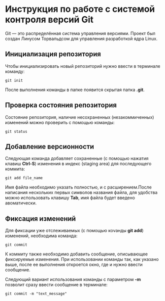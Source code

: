 # **Инструкция по работе с системой контроля версий Git**

Git — это распределённая система управления версиями. Проект был создан Линусом Торвальдсом для управления разработкой ядра Linux.

## Инициализация репозитория

Чтобы инициализировать новый репозиторий нужно ввести в терминале команду:

    git init
    
После выполнения команды в папке появится скрытая папка **.git**.

## Проверка состояния репозитория

Состояние репозитория, наличие несохраненных (незакоммиченных) изменений можно проверить с помощью команды:

    git status

## Добавление версионности

Следующая команда добавляет сохраненные (с помощью нажатия клавиш **Ctrl-S**) изменения в индекс (staging area) для последующего коммита:  

    git add file_name

Имя файла необходимо указать полностью, и с расширением.После написания нескольких первых символов названия файла, для удобства можно использовать клавишу **Tab**, имя файла будет введено авоматически.

## Фиксация изменений

Для фиксации уже отслеживаемых (с помощью коvанды **git add**) изменений, необходима команда:

    git commit

К коммиту также необходимо добавить сообщение, описывающее фиксируемые изменения. При использовании команды так, как указано выше, после ее выполнения откроется окно, где и нужно ввести сообщение.

Следующий вариант использования команды с параметром **-m** позволит сразу ввести сообщение в терминале:

    git commit -m "text_message"
